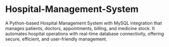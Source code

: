# Hospital-Management-System
A Python-based Hospital Management System with MySQL integration that manages patients, doctors, appointments, billing, and medicine stock. It automates hospital operations with real-time database connectivity, offering secure, efficient, and user-friendly management.
